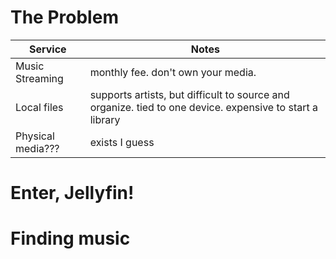 # The Problem

| Service           | Notes                                                                                                    |
| ----------------- | -------------------------------------------------------------------------------------------------------- |
| Music Streaming   | monthly fee. don't own your media.                                                                       |
| Local files       | supports artists, but difficult to source and organize. tied to one device. expensive to start a library |
| Physical media??? | exists I guess                                                                                           |
# Enter, Jellyfin!

# Finding music